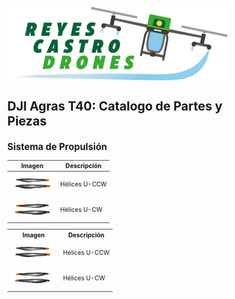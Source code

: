 ![Reyes Castro Drones](/Reyes-Castro-Drones_LOGO.png "Reyes Castro Drones")

# DJI Agras T40: Catalogo de Partes y Piezas

## Sistema de Propulsión

| Imagen | Descripción |
| ------ | ----------- |
| <img src="./YC.JG.ZS001963.png" width="100"> | Hélices U-CCW |
| <img src="./YC.JG.ZS001964.png" width="100"> | Hélices U-CW  |

<table>
  <tr>
    <th style="width:50%">Imagen</th>
    <th style="width:50%">Descripción</th>
  </tr>
  <tr>
    <td><img src="./YC.JG.ZS001963.png" width="100"></td>
    <td>Hélices U-CCW</td>
  </tr>
  <tr>
    <td><img src="./YC.JG.ZS001964.png" width="100"></td>
    <td>Hélices U-CW</td>
  </tr>
</table>

